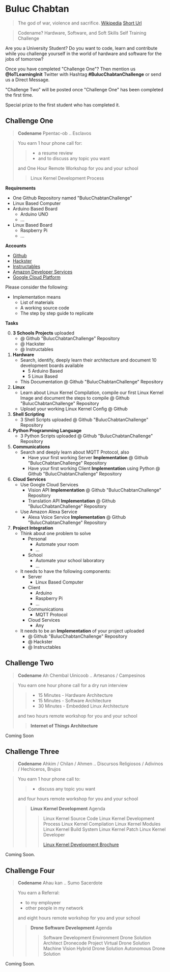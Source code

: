 # Buluc Chabtan

> The god of war, violence and sacrifice. [Wikipedia](https://en.wikipedia.org/wiki/List_of_Maya_gods_and_supernatural_beings) [Short Url](https://goo.gl/EaHYCN)

> Codename? Hardware, Software, and Soft Skills Self Training Challenge

Are you a University Student? Do you want to code, learn and contribute while you challenge yourself in the world of hardware and software for the jobs of tomorrow?

Once you have completed "Challenge One"? Then mention us __@IoTLearningInit__ Twitter with Hashtag __#BulucChabtanChallenge__ or send us a Direct Message.

"Challenge Two" will be posted once "Challenge One" has been completed the first time.

Special prize to the first student who has completed it.

## Challenge One

> __Codename__ Ppentac-ob .. Esclavos

> You earn 1 hour phone call for:
> > - a resume review
> > - and to discuss any topic you want
>
> and One Hour Remote Workshop for you and your school
> > Linux Kernel Development Process

__Requirements__

- One Github Repository named "BulucChabtanChallenge"
- Linux Based Computer
- Arduino Based Board
  - Arduino UNO
  - ...
- Linux Based Board
  - Raspberry Pi
  - ...

__Accounts__

- [Github](https://github.com/)
- [Hackster](https://www.hackster.io/)
- [Instructables](http://www.instructables.com/)
- [Amazon Developer Services](https://developer.amazon.com/)
- [Google Cloud Platform](https://cloud.google.com/)

Please consider the following:

- Implementation means
  - List of materials
  - A working source code
  - The step by step guide to replicate

__Tasks__

0. __3 Schools Projects__ uploaded
   - @ Github "BulucChabtanChallenge" Repository
   - @ Hackster
   - @ Instructables
1. __Hardware__
   - Search, identify, deeply learn their architecture and document 10 development boards available
     - 5 Arduino Based
     - 5 Linux Based
   - This Documentation @ Github "BulucChabtanChallenge" Repository
2. __Linux__
   - Learn about Linux Kernel Compilation, compile our first Linux Kernel Image and document the steps to compile @ Github "BulucChabtanChallenge" Repository
   - Upload your working Linux Kernel Config @ Github
3. __Shell Scripting__
   - 3 Shell Scripts uploaded @ Github "BulucChabtanChallenge" Repository
4. __Python Programming Language__
   - 3 Python Scripts uploaded @ Github "BulucChabtanChallenge" Repository
5. __Communications__
   - Search and deeply learn about MQTT Protocol, also
     - Have your first working Server __Implementation__ @ Github "BulucChabtanChallenge" Repository
     - Have your first working Client __Implementation__ using Python @ Github "BulucChabtanChallenge" Repository
6. __Cloud Services__
   - Use Google Cloud Services
     - Vision API __Implementation__ @ Github "BulucChabtanChallenge" Repository
     - Translation API __Implementation__ @ Github "BulucChabtanChallenge" Repository
   - Use Amazon Alexa Service
     - Alexa Voice Service __Implementation__ @ Github "BulucChabtanChallenge" Repository
7. __Project Integration__
   - Think about one problem to solve
     - Personal
       - Automate your room
       - ...
     - School
       - Automate your school laboratory
       - ...
   - It needs to have the following components:
     - Server
       - Linux Based Computer
     - Client
       - Arduino
       - Raspberry Pi
       - ...
     - Communications
       - MQTT Protocol
     - Cloud Services
       - Any
   - It needs to be an __Implementation__ of your project uploaded
     - @ Github "BulucChabtanChallenge" Repository
     - @ Hackster
     - @ Instructables

## Challenge Two

> __Codename__ Ah Chembal Uinicoob .. Artesanos / Campesinos

> You earn one hour phone call for a dry run interview
> > - 15 Minutes - Hardware Architecture
> > - 15 Minutes - Software Architecture
> > - 30 Minutes - Embedded Linux Architecture
>
> and two hours remote workshop for you and your school
> >  __Internet of Things Architecture__

Coming Soon

## Challenge Three

> __Codename__ Ahkim / Chilan / Ahmen .. Discursos Religiosos / Adivinos / Hechiceros, Brujos

> You earn 1 hour phone call to:
> > - discuss any topic you want
>
> and four hours remote workshop for you and your school
> > __Linux Kernel Development__
> > Agenda
> > > Linux Kernel Source Code
> > > Linux Kernel Development Process
> > > Linux Kernel Compilation
> > > Linux Kernel Modules
> > > Linux Kernel Build System
> > > Linux Kernel Patch
> > > Linux Kernel Developer
> > > 
> > > [Linux Kernel Development Brochure](https://goo.gl/AzK8Q2)

Coming Soon.

## Challenge Four

> __Codename__ Ahau kan .. Sumo Sacerdote

> You earn a Referral:
> - to my employeer
> - other people in my network
> 
> and eight hours remote workshop for you and your school
> > __Drone  Software Development__
> > Agenda
> > > Software Development Environment
> > > Drone Solution Architect
> > > Dronecode Project
> > > Virtual Drone Solution
> > > Machine Vision
> > > Hybrid Drone Solution
> > > Autonomous Drone Solution


Coming Soon.
